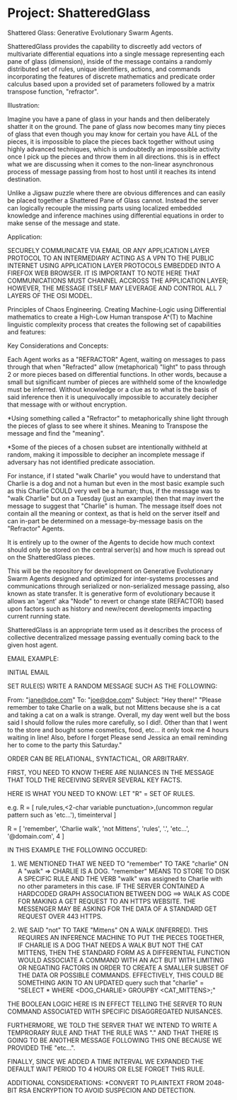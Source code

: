 # Project: ShatteredGlass
Shattered Glass: Generative Evolutionary Swarm Agents.

ShatteredGlass provides the capability to discreetly add vectors of multivariate differential equations into a single message representing each pane of glass (dimension), inside of the message contains a randomly distributed set of rules, unique identifiers, actions, and commands incorporating the features of discrete mathematics and predicate order calculus based upon a provided set of parameters followed by a matrix transpose function, "refractor". 

Illustration:

Imagine you have a pane of glass in your hands and then deliberately shatter it on the ground. The pane of glass now becomes many tiny pieces of glass that even though you may know for certain you have ALL of the pieces, it is impossible to place the pieces back together without using highly advanced techniques, which is undoubtedly an impossible activity once I pick up the pieces and throw them in all directions. this is in effect what we are discussing when it comes to the non-linear asynchronous process of message passing from host to host until it reaches its intend destination.  


Unlike a Jigsaw puzzle where there are obvious differences and can easily be placed together a Shattered Pane of Glass cannot. Instead the server can logically recouple the missing parts using localized embedded knowledge and inference machines using differential equations in order to make sense of the message and state.


Application:

SECURELY COMMUNICATE VIA EMAIL OR ANY APPLICATION LAYER PROTOCOL TO AN INTERMEDIARY ACTING AS A VPN TO THE PUBLIC INTERNET USING APPLICATION LAYER PROTOCOLS EMBEDDED INTO A FIREFOX WEB BROWSER. IT IS IMPORTANT TO NOTE HERE THAT COMMUNICATIONS MUST CHANNEL ACCROSS THE APPLICATION LAYER; HOWEVER, THE MESSAGE ITSELF MAY LEVERAGE AND CONTROL ALL 7 LAYERS OF THE OSI MODEL.


Principles of Chaos Engineering. Creating Machine-Logic using Differential mathematics to create a High-Low Human transpose A^(T) to Machine linguistic complexity process that creates the following set of capabilities and features:


Key Considerations and Concepts:

Each Agent works as a "REFRACTOR" Agent, waiting on messages to pass through that when "Refracted" allow (metaphorical) "light" to pass through 2 or more pieces based on differential functions. In other words, because a small but significant number of pieces are withheld some of the knowledge must be inferred. Without knowledge or a clue as to what is the basis of said inference then it is unequivocally impossible to accurately decipher that message with or without encryption.


*Using something called a "Refractor" to metaphorically shine light through the pieces of glass to see where it shines. Meaning to Transpose the message and find the "meaning".

*Some of the pieces of a chosen subset are intentionally withheld at random, making it impossible to decipher an incomplete message if adversary has not identified predicate association. 

For instance, if I stated "walk Charlie" you would have to understand that Charlie is a dog and not a human but even in the most basic example such as this Charlie COULD very well be a human; thus, if the message was to "walk Charlie" but on a Tuesday (just an example) then that may invert the message to suggest that "Charlie" is human. The message itself does not contain all the meaning or context, as that is held on the server itself and can in-part be determined on a message-by-message basis on the "Refractor" Agents.


It is entirely up to the owner of the Agents to decide how much context should only be stored on the central server(s) and how much is spread out on the ShatteredGlass pieces.


This will be the repository for development on Generative Evolutionary Swarm Agents designed and optimized for inter-systems processes and communications through serialized or non-serialized message passing, also known as state transfer. It is generative form of evolutionary because it allows an 'agent' aka "Node" to revert or change state (REFACTOR) based upon factors such as history and new/recent developments impacting current running state.


ShatteredGlass is an appropriate term used as it describes the process of collective decentralized message passing eventually coming back to the given host agent.


EMAIL EXAMPLE:


INITIAL EMAIL 



SET RULE(S)
    WRITE A RANDOM MESSAGE SUCH AS THE FOLLOWING:
    
  From: "jane@doe.com"
  To: "joe@doe.com"
  Subject: "Hey there!"
  "Please remember to take Charlie on a walk, but not Mittens because she is a cat and taking a cat on a walk is strange. Overall, my day went well but the boss said I should follow the rules more carefully, so I did!. Other than that I went to the store and bought some cosmetics, food, etc... it only took me 4 hours waiting in line! Also, before I forget Please send Jessica an email reminding her to come to the party this Saturday."
   
 
 ORDER CAN BE RELATIONAL, SYNTACTICAL, OR ARBITRARY.
      
 
 FIRST, YOU NEED TO KNOW THERE ARE NUIANCES IN THE MESSAGE THAT TOLD THE RECEIVING SERVER SEVERAL KEY FACTS. 
 
 HERE IS WHAT YOU NEED TO KNOW: LET "R" = SET OF RULES.
      
 e.g. R = [ rule,rules,<2-char variable punctuation>,(uncommon regular pattern such as 'etc...'), timeinterval ] 
 
 R = [ 'remember', 'Charlie walk', 'not Mittens', 'rules', '.', 'etc...', '@domain.com', 4 ]
 
 
IN THIS EXAMPLE THE FOLLOWING OCCURED:


 1. WE MENTIONED THAT WE NEED TO "remember" TO TAKE "charlie" ON A "walk" => CHARLIE IS A DOG. "remember" MEANS TO STORE TO DISK A SPECIFIC RULE AND THE VERB "walk" was assigned to Charlie with no other parameters in this case. IF THE SERVER CONTAINED A HARDCODED GRAPH ASSOCIATION BETWEEN DOG ==> WALK AS CODE FOR MAKING A GET REQUEST TO AN HTTPS WEBSITE. THE MESSENGER MAY BE ASKING FOR THE DATA OF A STANDARD GET REQUEST OVER 443 HTTPS.
 
 
 2. WE SAID "not" TO TAKE "Mittens" ON A WALK (INFERRED). THIS REQUIRES AN INFERENCE MACHINE TO PUT THE PIECES TOGETHER, IF CHARLIE IS A DOG THAT NEEDS A WALK BUT NOT THE CAT MITTENS, THEN THE STANDARD FORM AS A DIFFERENTIAL FUNCTION WOULD ASSOCIATE A COMMAND WITH AN ACT BUT WITH LIMITING OR NEGATING FACTORS IN ORDER TO CREATE A SMALLER SUBSET OF THE DATA OR POSSIBLE COMMANDS. EFFECTIVELY, THIS COULD BE SOMETHING AKIN TO AN UPDATED query such that "charlie" = "SELECT * WHERE <DOG_CHARLIE> GROUPBY <CAT_MITTENS>;"
 
 
 THE BOOLEAN LOGIC HERE IS IN EFFECT TELLING THE SERVER TO RUN COMMAND ASSOCIATED WITH SPECIFIC DISAGGREGATED NUISANCES.
 
 
 FURTHERMORE, WE TOLD THE SERVER THAT WE INTEND TO WRITE A TEMPRORARY RULE AND THAT THE RULE WAS "." AND THAT THERE IS GOING TO BE 
 ANOTHER MESSAGE FOLLOWING THIS ONE BECAUSE WE PROVIDED THE "etc...". 
 
 
 FINALLY, SINCE WE ADDED A TIME INTERVAL WE EXPANDED THE DEFAULT WAIT PERIOD TO 4 HOURS OR ELSE FORGET THIS RULE.
      
      
   ADDITIONAL CONSIDERATIONS:
        *CONVERT TO PLAINTEXT FROM 2048-BIT RSA ENCRYPTION TO AVOID SUSPECION AND DETECTION.

